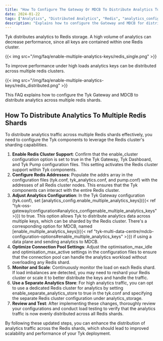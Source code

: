 ```yaml
---
title: "How To Configure The Gateway Or MDCB To Distribute Analytics To Multiple Redis Shards"
date: 2024-01-22
tags: ["Analytics", "Distributed Analytics", "Redis", "analytics_config.enable_multiple_analytics_keys" ]
description: "Explains how to configure the Gateway and MDCB for distributing analytics to multiple Redis shards."
---
```


Tyk distributes analytics to Redis storage. A high volume of analytics can decrease performance, since all keys are contained within one Redis cluster.

{{< img src="/img/faq/enable-multiple-analytics-keys/redis_single.png" >}}

To improve performance under high loads analytics keys can be distributed across multiple redis clusters.

{{< img src="/img/faq/enable-multiple-analytics-keys/redis_distributed.png" >}}

This FAQ explains how to configure the Tyk Gateway and MDCB to distribute analytics across multiple redis shards.

## How To Distribute Analytics To Multiple Redis Shards

To distribute analytics traffic across multiple Redis shards effectively, you need to configure the Tyk components to leverage the Redis cluster's sharding capabilities.

1. **Enable Redis Cluster Support**: Confirm that the enable_cluster configuration option is set to true in the Tyk Gateway, Tyk Dashboard, and Tyk Pump configuration files. This setting activates the Redis cluster support within Tyk components.
2. **Configure Redis Addresses**: Populate the addrs array in the configuration files (tyk.conf, tyk_analytics.conf, and pump.conf) with the addresses of all Redis cluster nodes. This ensures that the Tyk components can interact with the entire Redis cluster.
3. **Adjust Analytics Configuration**: In the Tyk Gateway configuration (tyk.conf), set [analytics_config.enable_multiple_analytics_keys]({{< ref "tyk-oss-gateway/configuration#analytics_configenable_multiple_analytics_keys" >}}) to true. This option allows Tyk to distribute analytics data across multiple keys, which can be sharded by the Redis cluster. There's a corresponding option for MDCB, named [enable_multiple_analytics_keys]({{< ref "tyk-multi-data-centre/mdcb-configuration-options#enable_multiple_analytics_keys" >}}) if using a data plane and sending analytics to MDCB.
4. **Optimize Connection Pool Settings**: Adjust the optimisation_max_idle and optimisation_max_active settings in the configuration files to ensure that the connection pool can handle the analytics workload without overloading any Redis shard.
5. **Monitor and Scale**: Continuously monitor the load on each Redis shard. If load imbalances are detected, you may need to reshard your Redis cluster or scale it to better distribute the keys and handle the traffic.
6. **Use a Separate Analytics Store**: For high analytics traffic, you can opt to use a dedicated Redis cluster for analytics by setting enable_separate_analytics_store to true in the tyk.conf and specifying the separate Redis cluster configuration under analytics_storage.
7. **Review and Test**: After implementing these changes, thoroughly review your configurations and conduct load testing to verify that the analytics traffic is now evenly distributed across all Redis shards.

By following these updated steps, you can enhance the distribution of analytics traffic across the Redis shards, which should lead to improved scalability and performance of your Tyk deployment.
